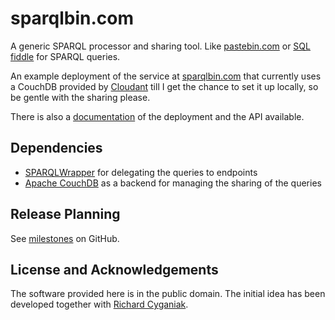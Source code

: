 # sparqlbin.com

A generic SPARQL processor and sharing tool. Like [pastebin.com](http://pastebin.com) or [SQL fiddle](http://sqlfiddle.com/) for SPARQL queries.

An example deployment of the service at [sparqlbin.com](http://sparqlbin.com/) that currently uses a CouchDB provided by [Cloudant](http://cloudant.com/) till I get the chance to set it up locally, so be gentle with the sharing please. 

There is also a [documentation](https://github.com/mhausenblas/sparqlbin.com/wiki) of the deployment and the API available.

## Dependencies

* [SPARQLWrapper](http://sparql-wrapper.sourceforge.net/ "SPARQL Endpoint interface to Python") for delegating the queries to endpoints
* [Apache CouchDB](http://couchdb.apache.org/) as a backend for managing the sharing of the queries

## Release Planning

See [milestones](https://github.com/mhausenblas/sparqlbin.com/issues/milestones) on GitHub.

## License and Acknowledgements

The software provided here is in the public domain. The initial idea has been developed together with [Richard Cyganiak](https://github.com/cygri).